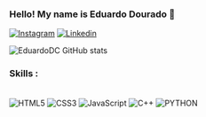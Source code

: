 ### Hello! My name is Eduardo Dourado  🫡

[![Instagram](https://img.shields.io/badge/Instagram-E4405F?style=for-the-badge&logo=instagram&logoColor=white)](https://www.instagram.com/edu101dc/)
[![Linkedin](https://img.shields.io/badge/LinkedIn-0077B5?style=for-the-badge&logo=linkedin&logoColor=white)](https://www.linkedin.com/in/eduardo-dourado-da-cruz-8996402b9)

![EduardoDC GitHub stats](https://github-readme-stats.vercel.app/api?username=eduardoDC101&show_icons=true&theme=tokyonight)

### Skills :
<div style="display:inline_block"><br/>
    <img align="center" alt="HTML5"src="https://img.shields.io/badge/HTML5-E34F26?style=for-the-badge&logo=html5&logoColor=white"/>
    <img align="center" alt="CSS3"src="https://img.shields.io/badge/CSS3-1572B6?style=for-the-badge&logo=css3&logoColor=white"/>
    <img align="center" alt="JavaScript"src="https://img.shields.io/badge/JavaScript-F7DF1E?style=for-the-badge&logo=javascript&logoColor=black"/>
    <img align="center" alt="C++"src="https://img.shields.io/badge/C%2B%2B-00599C?style=for-the-badge&logo=c%2B%2B&logoColor=white"/>
    <img align="center" alt="PYTHON"src="https://img.shields.io/badge/Python-3776AB?style=for-the-badge&logo=python&logoColor=white"/>
</div>
